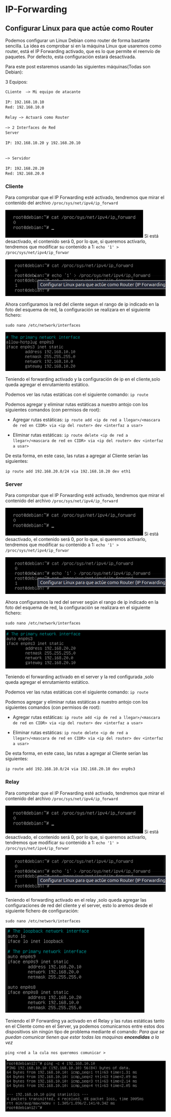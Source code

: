 # IP-Forwarding
## Configurar Linux para que actúe como Router

Podemos configurar un Linux Debian como router de forma bastante sencilla. La idea es comprobar si en la máquina Linux que usaremos como router, está el IP Forwarding activado, que es lo que permite el reenvío de paquetes. Por defecto, esta configuración estará desactivada.

Para este post estaremos usando las siguientes máquinas(Todas son Debian):

3 Equipos:

    CLiente  –> Mi equipo de atacante

    IP: 192.168.10.10
    Red: 192.168.10.0

    Relay –> Actuará como Router

    –> 2 Interfaces de Red
    Server 

    IP: 192.168.10.20 y 192.168.20.10 


    –> Servidor 

    IP: 192.168.20.20
    Red: 192.168.20.0

    

### Cliente

Para comprobar que el IP Forwarding esté activado, tendremos que mirar el contenido del archivo `/proc/sys/net/ipv4/ip_forward`

![comprobación](img/comprobavion_forwarding.webp)
Si está desactivado, el contenido será 0, por lo que, si queremos activarlo, tendremos que modificar su contenido a 1:
 `echo '1' > /proc/sys/net/ipv4/ip_forwar`

![comprobación](img/comprobacion2.png)

Ahora configuramos la red del cliente segun el rango de ip indicado en la foto del esquema de red, la configuración se realizara en el siguiente fichero:
 
`sudo nano /etc/network/interfaces`

![ip](img/ip_Cliente.png)


Teniendo el forwarding activado y la configuración de ip  en el cliente,solo queda agregar el enrutamiento estático.

Podemos ver las rutas estáticas con el siguiente comando:
`ip route`

Podemos agregar y eliminar rutas estáticas a nuestro antojo con los siguientes comandos (con permisos de root):

- Agregar rutas estáticas:
`ip route add <ip de red a llegar>/<mascara de red en CIDR> via <ip del router> dev <interfaz a usar> `

- Eliminar rutas estáticas:
`ip route delete <ip de red a llegar>/<mascara de red en CIDR> via <ip del router> dev <interfaz a usar>`

De esta forma, en este caso, las rutas a agregar al Cliente serían las siguientes:

`ip route add 192.168.20.0/24 via 192.168.10.20 dev eth1`

### Server

Para comprobar que el IP Forwarding esté activado, tendremos que mirar el contenido del archivo `/proc/sys/net/ipv4/ip_forward`

![comprobación](img/comprobavion_forwarding.webp)
Si está desactivado, el contenido será 0, por lo que, si queremos activarlo, tendremos que modificar su contenido a 1:
 `echo '1' > /proc/sys/net/ipv4/ip_forwar`

![comprobación](img/comprobacion2.png)

Ahora configuramos la red del server según el rango de ip indicado en la foto del esquema de red, la configuración se realizara en el siguiente fichero:
 
`sudo nano /etc/network/interfaces`

![ip](img/ip_Server.png)

Teniendo el forwarding activado en el server y la red configurada ,solo queda agregar el enrutamiento estático.

Podemos ver las rutas estáticas con el siguiente comando:
`ip route`

Podemos agregar y eliminar rutas estáticas a nuestro antojo con los siguientes comandos (con permisos de root):

- Agregar rutas estáticas:
`ip route add <ip de red a llegar>/<mascara de red en CIDR> via <ip del router> dev <interfaz a usar> `

- Eliminar rutas estáticas:
`ip route delete <ip de red a llegar>/<mascara de red en CIDR> via <ip del router> dev <interfaz a usar>`

De esta forma, en este caso, las rutas a agregar al Cliente serían las siguientes:

`ip route add 192.168.10.0/24 via 192.168.20.10 dev enp0s3`

### Relay

Para comprobar que el IP Forwarding esté activado, tendremos que mirar el contenido del archivo `/proc/sys/net/ipv4/ip_forward`

![comprobación](img/comprobavion_forwarding.webp)
Si está desactivado, el contenido será 0, por lo que, si queremos activarlo, tendremos que modificar su contenido a 1:
 `echo '1' > /proc/sys/net/ipv4/ip_forwar`

![comprobación](img/comprobacion2.png)

Teniendo el forwarding activado en el relay ,solo queda agregar las configuraciones de red del cliente y el server, esto lo aremos desde el siguiente fichero de configuración:

`sudo nano /etc/network/interfaces`

![ip](img/ip_Relay.png)

Teniendo el IP Forwarding ya activado en el Relay y las rutas estáticas tanto en el Cliente como en el Server, ya podemos comunicarnos entre estos dos dispositivos sin ningún tipo de problema mediante el comando:
 *Para que se puedan comunicar tienen que estar todas las maquinas **encendidas** a la vez*


`ping <red a la cula nos queremos comunicar >`

![ping](img/ping.png)
